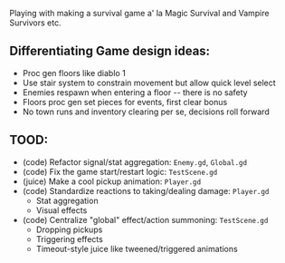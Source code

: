 Playing with making a survival game a' la Magic Survival and Vampire Survivors etc.

## Differentiating Game design ideas:
- Proc gen floors like diablo 1
- Use stair system to constrain movement but allow quick level select
- Enemies respawn when entering a floor -- there is no safety
- Floors proc gen set pieces for events, first clear bonus
- No town runs and inventory clearing per se, decisions roll forward

## TOOD:
- (code) Refactor signal/stat aggregation: `Enemy.gd`, `Global.gd`
- (code) Fix the game start/restart logic: `TestScene.gd`
- (juice) Make a cool pickup animation: `Player.gd`
- (code) Standardize reactions to taking/dealing damage: `Player.gd`
  - Stat aggregation
  - Visual effects
- (code) Centralize "global" effect/action summoning: `TestScene.gd`
  - Dropping pickups
  - Triggering effects
  - Timeout-style juice like tweened/triggered animations
